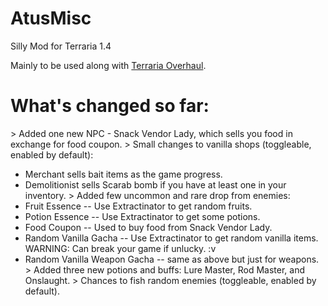 # AtusMisc
Silly Mod for Terraria 1.4

Mainly to be used along with [Terraria Overhaul](https://github.com/Mirsario/TerrariaOverhaul/).

What's changed so far:
=========================================================================================
\> Added one new NPC - Snack Vendor Lady, which sells you food in exchange for food coupon.
\> Small changes to vanilla shops (toggleable, enabled by default):
  - Merchant sells bait items as the game progress.
  - Demolitionist sells Scarab bomb if you have at least one in your inventory.
\> Added few uncommon and rare drop from enemies:
  - Fruit Essence -- Use Extractinator to get random fruits.
  - Potion Essence -- Use Extractinator to get some potions.
  - Food Coupon -- Used to buy food from Snack Vendor Lady.
  - Random Vanilla Gacha -- Use Extractinator to get random vanilla items. WARNING: Can break your game if unlucky. :v
  - Random Vanilla Weapon Gacha -- same as above but just for weapons.
\> Added three new potions and buffs: Lure Master, Rod Master, and Onslaught.
\> Chances to fish random enemies (toggleable, enabled by default).
